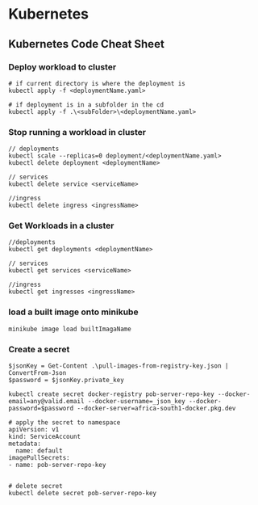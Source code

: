 # Kubernetes

## Kubernetes Code Cheat Sheet
### Deploy workload to cluster 
```
# if current directory is where the deployment is 
kubectl apply -f <deploymentName.yaml>

# if deployment is in a subfolder in the cd
kubectl apply -f .\<subFolder>\<deploymentName.yaml>
```

### Stop running a workload in cluster 
```
// deployments
kubectl scale --replicas=0 deployment/<deploymentName.yaml>
kubectl delete deployment <deploymentName>

// services
kubectl delete service <serviceName>

//ingress
kubectl delete ingress <ingressName>
```

### Get Workloads in a cluster 
```
//deployments
kubectl get deployments <deploymentName>

// services
kubectl get services <serviceName>

//ingress
kubectl get ingresses <ingressName>
```

### load a built image onto minikube 
```
minikube image load builtImagaName

```

### Create a secret 
```
$jsonKey = Get-Content .\pull-images-from-registry-key.json | ConvertFrom-Json
$password = $jsonKey.private_key

kubectl create secret docker-registry pob-server-repo-key --docker-email=any@valid.email --docker-username=_json_key --docker-password=$password --docker-server=africa-south1-docker.pkg.dev

# apply the secret to namespace
apiVersion: v1
kind: ServiceAccount
metadata:
  name: default
imagePullSecrets:
- name: pob-server-repo-key


# delete secret
kubectl delete secret pob-server-repo-key
```
